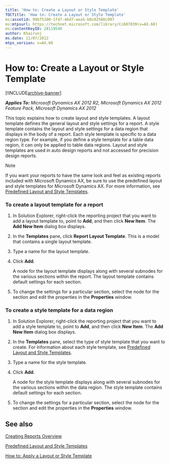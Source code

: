```yaml
---
title: 'How to: Create a Layout or Style Template'
TOCTitle: 'How to: Create a Layout or Style Template'
ms:assetid: 99bf5100-1f47-46d7-aea5-b0c02588c097
ms:mtpsurl: https://technet.microsoft.com/library/Cc607039(v=AX.60)
ms:contentKeyID: 28119540
author: Khairunj
ms.date: 11/07/2012
mtps_version: v=AX.60
---
```


# How to: Create a Layout or Style Template 


[!INCLUDE[archive-banner](includes/archive-banner.md)]


_**Applies To:** Microsoft Dynamics AX 2012 R2, Microsoft Dynamics AX 2012 Feature Pack, Microsoft Dynamics AX 2012_

This topic explains how to create layout and style templates. A layout template defines the general layout and style settings for a report. A style template contains the layout and style settings for a data region that displays in the body of a report. Each style template is specific to a data region type. For example, if you define a style template for a table data region, it can only be applied to table data regions. Layout and style templates are used in auto design reports and not accessed for precision design reports.


> [!NOTE]
> <P>If you want your reports to have the same look and feel as existing reports included with Microsoft Dynamics AX, be sure to use the predefined layout and style templates for Microsoft Dynamics AX. For more information, see <A href="predefined-layout-and-style-templates.md">Predefined Layout and Style Templates</A>.</P>



### To create a layout template for a report

1.  In Solution Explorer, right-click the reporting project that you want to add a layout template to, point to **Add**, and then click **New Item**. The **Add New Item** dialog box displays.

2.  In the **Templates** pane, click **Report Layout Template**. This is a model that contains a single layout template.

3.  Type a name for the layout template.

4.  Click **Add**.
    
    A node for the layout template displays along with several subnodes for the various sections within the report. The layout template contains default settings for each section.

5.  To change the settings for a particular section, select the node for the section and edit the properties in the **Properties** window.

### To create a style template for a data region

1.  In Solution Explorer, right-click the reporting project that you want to add a style template to, point to **Add**, and then click **New Item**. The **Add New Item** dialog box displays.

2.  In the **Templates** pane, select the type of style template that you want to create. For information about each style template, see [Predefined Layout and Style Templates](predefined-layout-and-style-templates.md).

3.  Type a name for the style template.

4.  Click **Add**.
    
    A node for the style template displays along with several subnodes for the various sections within the data region. The style template contains default settings for each section.

5.  To change the settings for a particular section, select the node for the section and edit the properties in the **Properties** window.

## See also

[Creating Reports Overview](creating-reports-overview.md)

[Predefined Layout and Style Templates](predefined-layout-and-style-templates.md)

[How to: Apply a Layout or Style Template](how-to-apply-a-layout-or-style-template.md)

